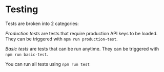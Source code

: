 # Testing

Tests are broken into 2 categories:

_Production tests_ are tests that require production API keys to be loaded. They can be triggered with `npm run production-test`.

_Basic tests_ are tests that can be run anytime. They can be triggered with `npm run basic-test`.

You can run all tests using `npm run test`